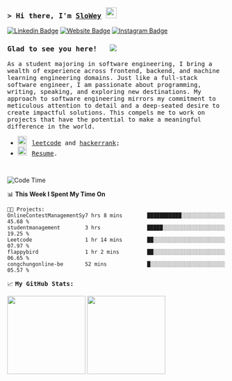 ### <samp>&gt; Hi there, I'm <a href="https://www.slowey.works/" target="_blank">SloWey</a> <img src="https://media.giphy.com/media/hvRJCLFzcasrR4ia7z/giphy.gif" width="25"> </samp>

[![Linkedin Badge](https://img.shields.io/badge/-LinkedIn-0e76a8?style=flat-square&logo=Linkedin&logoColor=white)](https://linkedin.com/in/sloweyne)
[![Website Badge](https://img.shields.io/badge/Website-3b5998?style=flat-square&logo=google-chrome&logoColor=white)](https://slowey.works)
[![Instagram Badge](https://img.shields.io/badge/-Instagram-e4405f?style=flat-square&logo=Instagram&logoColor=white)](https://instagram.com/slowey.psd/)

### <samp>Glad to see you here! &nbsp; ![](https://komarev.com/ghpvc/?username=sloweyyy&style=flat-square)

<samp> As a student majoring in software engineering, I bring a wealth of experience across frontend, backend, and machine learning engineering domains. Just like a full-stack software engineer, I am passionate about programming, writing, speaking, and exploring new destinations. My approach to software engineering mirrors my commitment to meticulous attention to detail and a deep-seated desire to create impactful solutions. This compels me to work on projects that have the potential to make a meaningful difference in the world.


-   <img src="https://github.com/Gapur/Gapur/blob/main/assets/lightning.gif?raw=true" width="21" />&nbsp;&nbsp; <samp>[leetcode](https://leetcode.com/slowey/) and [hackerrank](https://www.hackerrank.com/profile/slowey);
-   <img src="https://github.com/Gapur/Gapur/blob/main/assets/doc.gif?raw=true" width="21" />&nbsp;&nbsp; <samp>[Resume](https://drive.google.com/uc?export=download&id=14VcPD_mXkNDaLmYK5KaqwgBboKu0CQcC).

</br>

<!--START_SECTION:waka-->
![Code Time](http://img.shields.io/badge/Code%20Time-195%20hrs%2014%20mins-blue)

📊 **This Week I Spent My Time On** 

```text
🐱‍💻 Projects: 
OnlineContestManagementSy7 hrs 8 mins        ███████████░░░░░░░░░░░░░░   45.68 % 
studentmanagement        3 hrs               █████░░░░░░░░░░░░░░░░░░░░   19.25 % 
Leetcode                 1 hr 14 mins        ██░░░░░░░░░░░░░░░░░░░░░░░   07.97 % 
flappybird               1 hr 2 mins         ██░░░░░░░░░░░░░░░░░░░░░░░   06.65 % 
congchungonline-be       52 mins             █░░░░░░░░░░░░░░░░░░░░░░░░   05.57 % 
```


<!--END_SECTION:waka-->

📈 **<samp>My GitHub Stats:**

<p>
  <img height="180em" src="https://github-readme-stats.vercel.app/api?username=sloweyyy&show_icons=true&hide_border=true&&count_private=true&include_all_commits=true&theme=transparent&include_orgs=true" />
  <img height="180em" src="https://github-readme-stats.vercel.app/api/top-langs/?username=sloweyyy&show_icons=true&hide_border=true&layout=compact&langs_count=10&theme=transparent&include_orgs=true&exclude_repo=Facial-expression-recognition-through-Portrait-Images,CS114.O11-22521145,CS114.O11-FinalProject"/>
</p>

<!--START_SECTION:SHOW_OS-->
<!--END_SECTION:SHOW_OS-->
